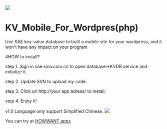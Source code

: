 ![](https://github.com/howwant/KV_Mobile_For_Wordpres/blob/master/Thumbnail.png)
# KV_Mobile_For_Wordpres(php)

Use SAE key-value database to built a mobile site for your wordpress, and it won't have any impact on your program

#HOW to install?

step 1. Sign in sae.sina.com.cn to open database->KVDB service and initialize it.

step 2. Update SVN to upload my code.

step 3. Click url http://your app adress/ to install.

step 4. Enjoy it!

v1.0 Language only support Simplified Chinese.
![](https://github.com/howwant/KV_Mobile_For_Wordpres/blob/master/Thumbnail_install.jpg)

You can try at [HOWWANT apps](http://www.howwant.com.cn/apps/KV_Mobile_For_Wordpres)